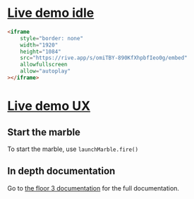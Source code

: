 # **[Live demo idle](https://rive.app/s/omiTBY-890KfXhpbfIeo0g/embed)**

```html
<iframe
	style="border: none"
	width="1920"
	height="1084"
	src="https://rive.app/s/omiTBY-890KfXhpbfIeo0g/embed"
	allowfullscreen
	allow="autoplay"
></iframe>
```

# **[Live demo UX](https://guillaumecartoonbase.github.io/pasqalCase/)**

## Start the marble

To start the marble, use
`launchMarble.fire()`

## In depth documentation

Go to [the floor 3 documentation](https://github.com/GuillaumeCartoonbase/Pasqal-Floor_3/blob/main/README.md) for the full documentation.
